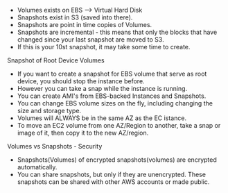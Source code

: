 - Volumes exists on EBS --> Virtual Hard Disk 
- Snapshots exist in S3 (saved into there). 
- Snapshots are point in time copies of Volumes. 
- Snapshots are incremental - this means that only the blocks that have changed since your last snapshot are moved to S3. 
- If this is your 10st snapshot, it may take some time to create.

Snapshot of Root Device Volumes

- If you want to create a snapshot for EBS volume that serve as root device, you should stop the instance before. 
- However you can take a snap while the instance is running. 
- You can create AMI's from EBS-backed Instances and Snapshots. 
- You can change EBS volume sizes on the fly, including changing the size and storage type. 
- Volumes will ALWAYS be in the same AZ as the EC istance. 
- To move an EC2 volume from one AZ/Region to another, take a snap or image of it, then copy it to the new AZ/region. 

Volumes vs Snapshots - Security

- Snapshots(Volumes) of encrypted snapshots(volumes) are encrypted automatically. 
- You can share snapshots, but only if they are unencrypted. These snapshots can be shared with other AWS accounts or made public.
 
